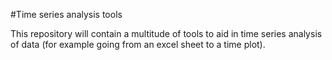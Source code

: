 #Time series analysis tools

This repository will contain a multitude of tools to aid in time series analysis of data (for example going from an excel sheet to a time plot).
